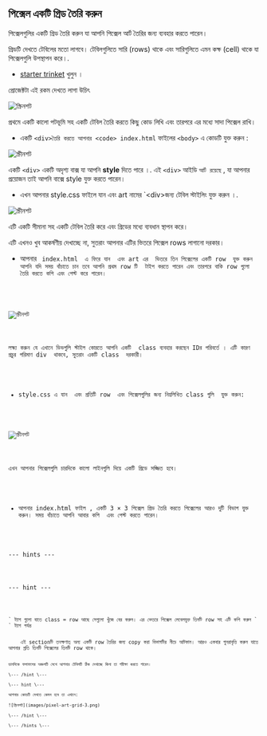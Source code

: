 ## পিক্সেল একটি গ্রিড তৈরি করুন

পিক্সেলগুলির একটি গ্রিড তৈরি করুন যা আপনি পিক্সেল আর্ট তৈরির জন্য ব্যবহার করতে পারেন।

গ্রিডটি দেখতে টেবিলের মতো লাগবে। টেবিলগুলিতে সারি (rows) থাকে এবং সারিগুলিতে এমন কক্ষ (cell) থাকে যা পিক্সেলগুলি উপস্থাপন করে।.

+ [starter trinket](http://jumpto.cc/web-pixel) খুলুন ।

প্রোজেক্টটা এই রকম দেখতে লাগা উচিৎ

![স্ক্রিনশট](images/pixel-starter.png)

প্রথমে একটি কালো পটভূমি সহ একটি টেবিল তৈরি করতে কিছু কোড লিখি এবং তারপরে এর মধ্যে সাদা পিক্সেল রাখি।

+ একটি `<div>তৈরি করতে আপনার <code> index.html` ফাইলের `<body>` এ কোডটি যুক্ত করুন </code> : 

![স্ক্রীনশট](images/pixel-art-art.png)

একটি `<div>` একটি অদৃশ্য বাক্স যা আপনি **style** দিতে পারে ।. এই `<div>` আইডি ` আর্ট রয়েছে ` , যা আপনার প্রয়োজন তাই আপনি বাক্সে style যুক্ত করতে পারেন।

+ এখন আপনার style.css ফাইলে যান এবং art নামের `&lt;div&gt;জন্য টেবিল স্টাইলিং যুক্ত করুন ।.</li>
</ul>

<p><img src="images/pixel-art-style.png" alt="স্ক্রীনশট" /></p>

<p>এটি একটি সীমানা সহ একটি টেবিল তৈরি করে এবং গ্রিডের মধ্যে ব্যবধান স্থাপন করে।</p>

<p>এটি এখনও খুব আকর্ষণীয় দেখাচ্ছে না, সুতরাং আপনার এটির ভিতরে  পিক্সেল rows লাগানো দরকার।</p>

<ul>
<li>আপনার <code> index.html  এ ফিরে যান  এবং art এর  ভিতরে তিন পিক্সেলের একটি row  যুক্ত করুন  আপনি যদি সময় বাঁচাতে চান তবে আপনি প্রথম row টি  টাইপ করতে পারেন এবং তারপরে বাকি row গুলো  তৈরি করতে কপি এবং পেস্ট করে পারেন।</li>
</ul>

<p><img src="images/pixel-art-row.png" alt="স্ক্রীনশট" /></p>

<p>লক্ষ্য করুন যে এখানে ডিভগুলি স্টাইল কোরতে আপনি একটি  class ব্যবহার করছেন IDর পরিবর্তে । এটি কারণ প্রচুর পরিমাণ div  থাকবে, সুতরাং একটি class  দরকারী।</p>

<ul>
<li>style.css এ যান  এবং প্রতিটি row  এবং পিক্সেলগুলির জন্য নিম্নলিখিত class গুলি  যুক্ত করুন:</li>
</ul>

<p><img src="images/pixel-art-row-style.png" alt="স্ক্রীনশট" /></p>

<p>এখন আপনার পিক্সেলগুলি চারদিকে কালো লাইনগুলি দিয়ে একটি গ্রিডে সজ্জিত হবে।</p>

<ul>
<li>আপনার index.html ফাইল , একটি 3 × 3 পিক্সেল গ্রিড তৈরি করতে পিক্সেলের আরও দুটি বিভাগ যুক্ত করুন। সময় বাঁচাতে আপনি আবার কপি  এবং পেস্ট করতে পারেন।</li>
</ul>

<p>--- hints ---</p>

<p>--- hint ---</p>

<p><code><div>` ট্যাগ গুলো যাতে class = row আছে সেগুলো খুঁজে বের করুন। এর ভেতরে পিক্সেল লেবেলযুক্ত তিনটি row সহ এটি কপি করুন `</div>` ট্যাগ পর্যন্ত </p> 
    এই sectionটি তত্ক্ষণাত্ অন্য একটি row তৈরির জন্য copy করা বিভাগটির নীচে আটকান। আরও একবার পুনরাবৃত্তি করুন যাতে আপনার প্রতি তিনটি পিক্সেলের তিনটি row থাকে।
    
    ডানদিকে ফলাফলের অঞ্চলটি দেখে আপনার টেবিলটি ঠিক দেখাচ্ছে কিনা তা পরীক্ষা করতে পারেন।
    
    \--- /hint \---
    
    \--- hint \---
    
    আপনার কোডটি দেখতে কেমন হবে তা এখানে:
    
    ![স্ক্রিনশট](images/pixel-art-grid-3.png)
    
    \--- /hint \---
    
    \--- /hints \---